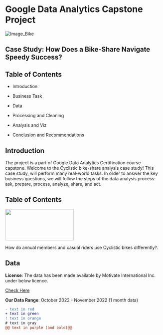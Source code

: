 # Google Data Analytics Capstone Project
![Image_Bike](https://user-images.githubusercontent.com/119749518/211970785-a7ca2157-7010-42d0-8543-e4dea4be6c59.png)
<h2>Case Study: How Does a Bike-Share Navigate Speedy Success?</h2>

<h2>Table of Contents</h2>

- Introduction<br>

- Business Task<br>
- Data<br>
- Processing and Cleaning<br>
- Analysis and Viz<br>
- Conclusion and Recommendations

<h2>Introduction</h2>
The project is a part of Google Data Analytics Certification course capstone.
Welcome to the Cyclistic bike-share analysis case study! This case study, will perform many real-world tasks. In order to answer the key business questions, we will follow the steps of the data analysis process: ask, prepare, process, analyze, share, and act.

<h2>Table of Contents</h2>
<p align="left">
  <img width="220" height="100" src="https://user-images.githubusercontent.com/119749518/211978270-f13d6a73-22f9-40be-bc2c-dfc0aec8a555.png")
</p>
  
How do annual members and casual riders use Cyclistic bikes differently?.

<h2>Data</h2>
<b>License</b>: The data has been made available by Motivate International Inc. under below licence.

[Check Here](https://www.divvybikes.com/data-license-agreement)

<b>Our Data Range</b>: October 2022 - November 2022 (1 month data)







  
  
  
```diff
- text in red
+ text in green
! text in orange
# text in gray
@@ text in purple (and bold)@@
```
